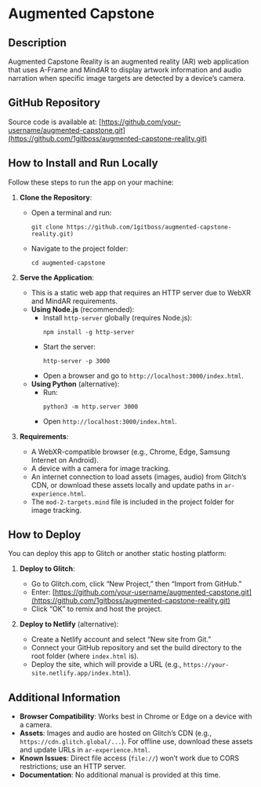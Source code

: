 # Augmented Capstone

## Description
Augmented Capstone Reality is an augmented reality (AR) web application that uses A-Frame and MindAR to display artwork information and audio narration when specific image targets are detected by a device’s camera.

## GitHub Repository
Source code is available at: [https://github.com/your-username/augmented-capstone.git](https://github.com/1gitboss/augmented-capstone-reality.git)

## How to Install and Run Locally
Follow these steps to run the app on your machine:

1. **Clone the Repository**:
   - Open a terminal and run:
     ```
     git clone https://github.com/1gitboss/augmented-capstone-reality.git)
     ```
   - Navigate to the project folder:
     ```
     cd augmented-capstone
     ```

2. **Serve the Application**:
   - This is a static web app that requires an HTTP server due to WebXR and MindAR requirements.
   - **Using Node.js** (recommended):
     - Install `http-server` globally (requires Node.js):
       ```
       npm install -g http-server
       ```
     - Start the server:
       ```
       http-server -p 3000
       ```
     - Open a browser and go to `http://localhost:3000/index.html`.
   - **Using Python** (alternative):
     - Run:
       ```
       python3 -m http.server 3000
       ```
     - Open `http://localhost:3000/index.html`.

3. **Requirements**:
   - A WebXR-compatible browser (e.g., Chrome, Edge, Samsung Internet on Android).
   - A device with a camera for image tracking.
   - An internet connection to load assets (images, audio) from Glitch’s CDN, or download these assets locally and update paths in `ar-experience.html`.
   - The `mod-2-targets.mind` file is included in the project folder for image tracking.

## How to Deploy
You can deploy this app to Glitch or another static hosting platform:

1. **Deploy to Glitch**:
   - Go to Glitch.com, click “New Project,” then “Import from GitHub.”
   - Enter: [https://github.com/your-username/augmented-capstone.git](https://github.com/1gitboss/augmented-capstone-reality.git)
   - Click “OK” to remix and host the project.

2. **Deploy to Netlify** (alternative):
   - Create a Netlify account and select “New site from Git.”
   - Connect your GitHub repository and set the build directory to the root folder (where `index.html` is).
   - Deploy the site, which will provide a URL (e.g., `https://your-site.netlify.app/index.html`).

## Additional Information
- **Browser Compatibility**: Works best in Chrome or Edge on a device with a camera.
- **Assets**: Images and audio are hosted on Glitch’s CDN (e.g., `https://cdn.glitch.global/...`). For offline use, download these assets and update URLs in `ar-experience.html`.
- **Known Issues**: Direct file access (`file://`) won’t work due to CORS restrictions; use an HTTP server.
- **Documentation**: No additional manual is provided at this time.
